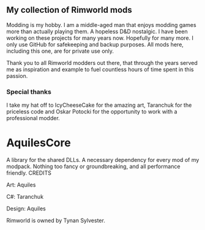 <h2>My collection of Rimworld mods</h2>
<p>Modding is my hobby. I am a middle-aged man that enjoys modding games more than actually playing them. A hopeless D&D nostalgic. I have been working on these projects for many years now. Hopefully for many more. I only use GitHub for safekeeping and backup purposes. All mods here, including this one, are for private use only.</p>

Thank you to all Rimworld modders out there, that through the years served me as inspiration and example to fuel countless hours of time spent in this passion.
<h3>Special thanks</h3>
I take my hat off to IcyCheeseCake for the amazing art, Taranchuk for the priceless code and Oskar Potocki for the opportunity to work with a professional modder.

# AquilesCore
A library for the shared DLLs. A necessary dependency for every mod of my modpack. Nothing too fancy or groundbreaking, and all performance friendly.
CREDITS
<p>Art: Aquiles</p>
<p>C#: Taranchuk</p>
<p>Design: Aquiles</p>
Rimworld is owned by Tynan Sylvester.
